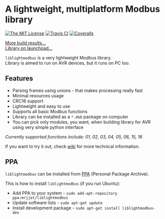 # A lightweight, multiplatform Modbus library
[![The MIT License](https://img.shields.io/badge/license-MIT-orange.svg?style=flat-square)](http://opensource.org/licenses/MIT)
[![Travis CI](https://img.shields.io/travis/Jacajack/liblightmodbus.svg?style=flat-square)](https://travis-ci.org/Jacajack/liblightmodbus)
[![Coveralls](https://img.shields.io/coveralls/Jacajack/liblightmodbus.svg?style=flat-square)](https://coveralls.io/github/Jacajack/liblightmodbus)

[More build results...](https://github.com/Jacajack/liblightmodbus/wiki/Build-results-history)
<br>[Library on launchpad...](https://launchpad.net/liblightmodbus)

`liblightmodbus` is a very lightweight Modbus library.<br>
Library is aimed to run on AVR devices, but it runs on PC too.

## Features
- Parsing frames using unions - that makes processing really fast
- Minimal resources usage
- CRC16 support
- Lightweight and easy to use
- Supports all basic Modbus functions
- Library can be installed as a `*.deb` package on computer
- You can pick only modules, you want, when building library for AVR using very simple python interface

*Currently supported functions include: 01, 02, 03, 04, 05, 06, 15, 16*

If you want to try it out, check [wiki](https://github.com/Jacajack/liblightmodbus/wiki) for more technical information.

## PPA
`liblightmodbus` can be installed from [PPA](https://code.launchpad.net/~mrjjot/+archive/ubuntu/liblightmodbus) (Personal Package Archive).

This is how to install `liblightmodbus` (if you run Ubuntu):
 - Add PPA to your system -  `sudo add-apt-repository ppa:mrjjot/liblightmodbus`
 - Update software lists - `sudo apt-get update`
 - Install development package - `sudo apt-get install liblightmodbus-dev`
